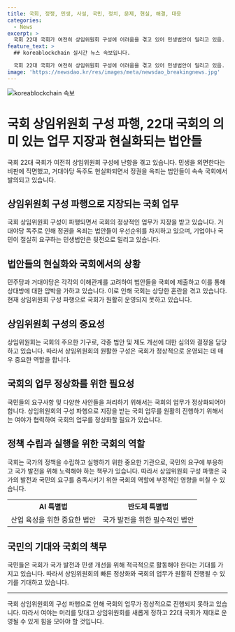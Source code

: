 ```yaml
---
title: 국회, 정쟁, 민생, 사설, 국민, 정치, 문제, 현실, 해결, 대응
categories:
  - News
excerpt: >
  국회 22대 국회가 여전히 상임위원회 구성에 어려움을 겪고 있어 민생법안이 밀리고 있음. 야당과 여당은 각종 특검법과 사법부를 압박하는 법안으로 대치 중. 국회가 정상화돼야 실행 가능한 법안들이 있지만, 당론으로 논의만 되고 있어 국민의 관심이 모아짐. 여야는 머리를 맞대고 국회가 제대로 운영될 수 있게 힘을 모아야 함.
feature_text: >
  ## koreablockchain 실시간 뉴스 속보입니다.

  국회 22대 국회가 여전히 상임위원회 구성에 어려움을 겪고 있어 민생법안이 밀리고 있음. 야당과 여당은 각종 특검법과 사법부를 압박하는 법안으로 대치 중. 국회가 정상화돼야 실행 가능한 법안들이 있지만, 당론으로 논의만 되고 있어 국민의 관심이 모아짐. 여야는 머리를 맞대고 국회가 제대로 운영될 수 있게 힘을 모아야 함.
image: 'https://newsdao.kr/res/images/meta/newsdao_breakingnews.jpg'
---
```


<p><img src="https://newsdao.kr/res/images/meta/newsdao_breakingnews.jpg" alt="koreablockchain 속보" /></p>

<h1><b>국회 상임위원회 구성 파행, 22대 국회의 의미 있는 업무 지장과 현실화되는 법안들</b></h1>

<p data-ke-size="size16">국회 22대 국회가 여전히 상임위원회 구성에 난항을 겪고 있습니다. 민생을 외면한다는 비판에 직면했고, 거대야당 독주도 현실화되면서 정권을 옥죄는 법안들이 속속 국회에서 발의되고 있습니다.</p>

<h2 data-ke-size="size26">상임위원회 구성 파행으로 지장되는 국회 업무</h2>

<p data-ke-size="size16">국회 상임위원회 구성이 파행되면서 국회의 정상적인 업무가 지장을 받고 있습니다. 거대야당 독주로 인해 정권을 옥죄는 법안들이 우선순위를 차지하고 있으며, 기업이나 국민이 절실히 요구하는 민생법안은 뒷전으로 밀리고 있습니다.</p>

<h2 data-ke-size="size26">법안들의 현실화와 국회에서의 상황</h2>

<p data-ke-size="size16">민주당과 거대야당은 각각의 이해관계를 고려하여 법안들을 국회에 제출하고 이를 통해 상대방에 대한 압박을 가하고 있습니다. 이로 인해 국회는 상당한 혼란을 겪고 있습니다. 현재 상임위원회 구성 파행으로 국회가 원활히 운영되지 못하고 있습니다.</p>

<h2 data-ke-size="size26">상임위원회 구성의 중요성</h2>

<p data-ke-size="size16">상임위원회는 국회의 주요한 기구로, 각종 법안 및 제도 개선에 대한 심의와 결정을 담당하고 있습니다. 따라서 상임위원회의 원활한 구성은 국회가 정상적으로 운영되는 데 매우 중요한 역할을 합니다.</p>

<h2 data-ke-size="size26">국회의 업무 정상화를 위한 필요성</h2>

<p data-ke-size="size16">국민들의 요구사항 및 다양한 사안들을 처리하기 위해서는 국회의 업무가 정상화되어야 합니다. 상임위원회의 구성 파행으로 지장을 받는 국회 업무를 원활히 진행하기 위해서는 여야가 협력하여 국회의 업무를 정상화할 필요가 있습니다.</p>

<h2 data-ke-size="size26">정책 수립과 실행을 위한 국회의 역할</h2>

<p data-ke-size="size16">국회는 국가의 정책을 수립하고 실행하기 위한 중요한 기관으로, 국민의 요구에 부응하고 국가 발전을 위해 노력해야 하는 책무가 있습니다. 따라서 상임위원회 구성 파행은 국가의 발전과 국민의 요구를 충족시키기 위한 국회의 역할에 부정적인 영향을 미칠 수 있습니다.</p>

<table>
    <tr>
        <td style="text-align: center; height: 17px;"><b>AI 특별법</b></td>
        <td style="text-align: center; height: 17px;"><b>반도체 특별법</b></td>
    </tr>
    <tr>
        <td style="text-align: center; height: 17px;">산업 육성을 위한 중요한 법안</td>
        <td style="text-align: center; height: 17px;">국가 발전을 위한 필수적인 법안</td>
    </tr>
</table>

<h2 data-ke-size="size26">국민의 기대와 국회의 책무</h2>

<p data-ke-size="size16">국민들은 국회가 국가 발전과 민생 개선을 위해 적극적으로 활동해야 한다는 기대를 가지고 있습니다. 따라서 상임위원회의 빠른 정상화와 국회의 업무가 원활히 진행될 수 있기를 기대하고 있습니다.</p>

<hr>

<p data-ke-size="size16">국회 상임위원회의 구성 파행으로 인해 국회의 업무가 정상적으로 진행되지 못하고 있습니다. 따라서 여야는 머리를 맞대고 상임위원회를 새롭게 정하고 22대 국회가 제대로 운영될 수 있게 힘을 모아야 할 것입니다.</p>

